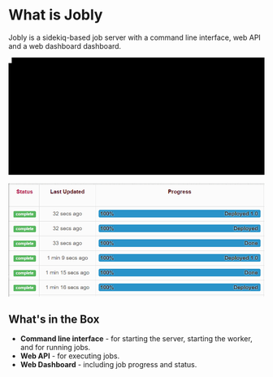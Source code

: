 # What is Jobly

Jobly is a sidekiq-based job server with a command line interface, web API
and a web dashboard dashboard.

![](.gitbook/assets/terminal.gif)

![](.gitbook/assets/screen.gif)


## What's in the Box

* **Command line interface** - for starting the server, starting the worker, and for running jobs.
* **Web API** - for executing jobs.
* **Web Dashboard** - including job progress and status.
